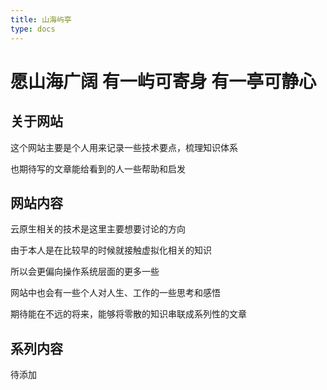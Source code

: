 ```yaml
---
title: 山海屿亭
type: docs
---
```


# 愿山海广阔 有一屿可寄身 有一亭可静心

## 关于网站

这个网站主要是个人用来记录一些技术要点，梳理知识体系

也期待写的文章能给看到的人一些帮助和启发


## 网站内容

云原生相关的技术是这里主要想要讨论的方向

由于本人是在比较早的时候就接触虚拟化相关的知识

所以会更偏向操作系统层面的更多一些

网站中也会有一些个人对人生、工作的一些思考和感悟

期待能在不远的将来，能够将零散的知识串联成系列性的文章


## 系列内容

待添加

